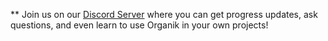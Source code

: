 ** Join us on our [Discord Server](https://discord.gg/rkjkaZqwGg) where you can get progress updates, ask questions, and even learn to use Organik in your own projects!
